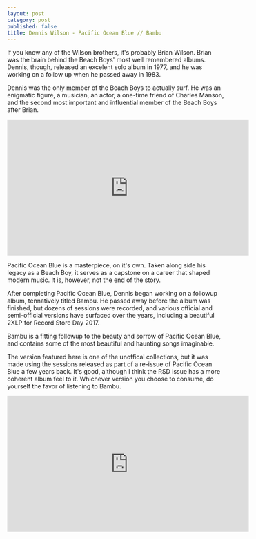 ```yaml
---
layout: post
category: post
published: false
title: Dennis Wilson - Pacific Ocean Blue // Bambu
---
```

If you know any of the Wilson brothers, it's probably Brian Wilson. Brian was the brain behind the Beach Boys' most well remembered albums. Dennis, though, released an excelent solo album in 1977, and he was working on a follow up when he passed away in 1983. 

Dennis was the only member of the Beach Boys to actually surf. He was an enigmatic figure, a musician, an actor, a one-time friend of Charles Manson, and the second most important and influential member of the Beach Boys after Brian. 

<iframe width="560" height="315" src="https://www.youtube.com/embed/iB6REIZ5GbM" frameborder="0" allowfullscreen></iframe>

Pacific Ocean Blue is a masterpiece, on it's own. Taken along side his legacy as a Beach Boy, it serves as a capstone on a career that shaped modern music. It is, however, not the end of the story. 

After completing Pacific Ocean Blue, Dennis began working on a followup album, tennatively titled Bambu. He passed away before the album was finished, but dozens of sessions were recorded, and various official and semi-official versions have surfaced over the years, including a beautiful 2XLP for Record Store Day 2017. 

Bambu is a fitting followup to the beauty and sorrow of Pacific Ocean Blue, and contains some of the most beautiful and haunting songs imaginable. 

The version featured here is one of the unoffical collections, but it was made using the sessions released as part of a re-issue of Pacific Ocean Blue a few years back. It's good, although I think the RSD issue has a more coherent album feel to it. Whichever version you choose to consume, do yourself the favor of listening to Bambu. 

<iframe width="560" height="315" src="https://www.youtube.com/embed/-lyg4kUTGY0" frameborder="0" allowfullscreen></iframe>